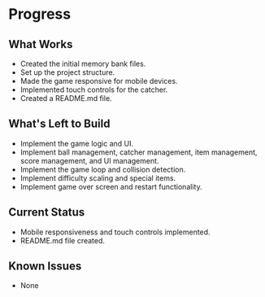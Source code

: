 # Progress

## What Works
- Created the initial memory bank files.
- Set up the project structure.
- Made the game responsive for mobile devices.
- Implemented touch controls for the catcher.
- Created a README.md file.

## What's Left to Build
- Implement the game logic and UI.
- Implement ball management, catcher management, item management, score management, and UI management.
- Implement the game loop and collision detection.
- Implement difficulty scaling and special items.
- Implement game over screen and restart functionality.

## Current Status
- Mobile responsiveness and touch controls implemented.
- README.md file created.

## Known Issues
- None
